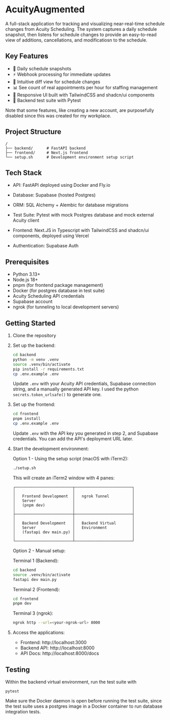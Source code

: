 # AcuityAugmented

A full-stack application for tracking and visualizing near-real-time schedule changes from Acuity Scheduling. The system captures a daily schedule snapshot, then listens for schedule changes to provide an easy-to-read view of additions, cancellations, and modificatiosn to the schedule. 

## Key Features

- 📅 Daily schedule snapshots
- ⚡ Webhook processing for immediate updates
- 🔄 Intuitive diff view for schedule changes
- 📊 See count of real appointments per hour for staffing management
- 📱 Responsive UI built with TailwindCSS and shadcn/ui components
- 📝 Backend test suite with Pytest 

Note that some features, like creating a new account, are purposefully disabled since this was created for my workplace. 

## Project Structure

```
/
├── backend/      # FastAPI backend
├── frontend/     # Next.js frontend
└── setup.sh      # Development environment setup script
```

## Tech Stack
- API: FastAPI deployed using Docker and Fly.io
- Database: Supabase (hosted Postgres)
- ORM: SQL Alchemy + Alembic for database migrations 
- Test Suite: Pytest with mock Postgres database and mock external Acuity client

- Frontend: Next.JS in Typescript with TailwindCSS and shadcn/ui components, deployed using Vercel 
- Authentication: Supabase Auth

## Prerequisites

- Python 3.13+
- Node.js 18+
- pnpm (for frontend package management)
- Docker (for postgres database in test suite)
- Acuity Scheduling API credentials
- Supabase account
- ngrok (for tunneling to local development servers)

## Getting Started

1. Clone the repository

2. Set up the backend:

   ```bash
   cd backend
   python -m venv .venv
   source .venv/bin/activate
   pip install -r requirements.txt
   cp .env.example .env
   ```

   Update `.env` with your Acuity API credentials, Supabase connection string, and a manually generated API key. I used the python `secrets.token_urlsafe()` to generate one.

3. Set up the frontend:

   ```bash
   cd frontend
   pnpm install
   cp .env.example .env
   ```

   Update `.env` with the API key you generated in step 2, and Supabase credentials. You can add the API's deployment URL later.

4. Start the development environment:

   Option 1 - Using the setup script (macOS with iTerm2):

   ```bash
   ./setup.sh
   ```

   This will create an iTerm2 window with 4 panes:
   ```
   ┌─────────────────────────┬─────────────────────────┐
   │                         │                         │
   │   Frontend Development  │   ngrok Tunnel          │
   │   Server                │                         │
   │   (pnpm dev)            │                         │
   │                         │                         │
   ├─────────────────────────┼─────────────────────────┤
   │                         │                         │
   │   Backend Development   │   Backend Virtual       │
   │   Server                │   Environment           │
   │   (fastapi dev main.py) │                         │
   │                         │                         │
   └─────────────────────────┴─────────────────────────┘
   ```

   Option 2 - Manual setup:

   Terminal 1 (Backend):

   ```bash
   cd backend
   source .venv/bin/activate
   fastapi dev main.py
   ```

   Terminal 2 (Frontend):

   ```bash
   cd frontend
   pnpm dev
   ```

   Terminal 3 (ngrok):

   ```bash
   ngrok http --url=<your-ngrok-url> 8000
   ```

5. Access the applications:
   - Frontend: http://localhost:3000
   - Backend API: http://localhost:8000
   - API Docs: http://localhost:8000/docs

## Testing
Within the backend virtual environment, run the test suite with 
```
pytest
```

Make sure the Docker daemon is open before running the test suite, since the test suite uses a postgres image in a Docker container to run database integration tests. 
